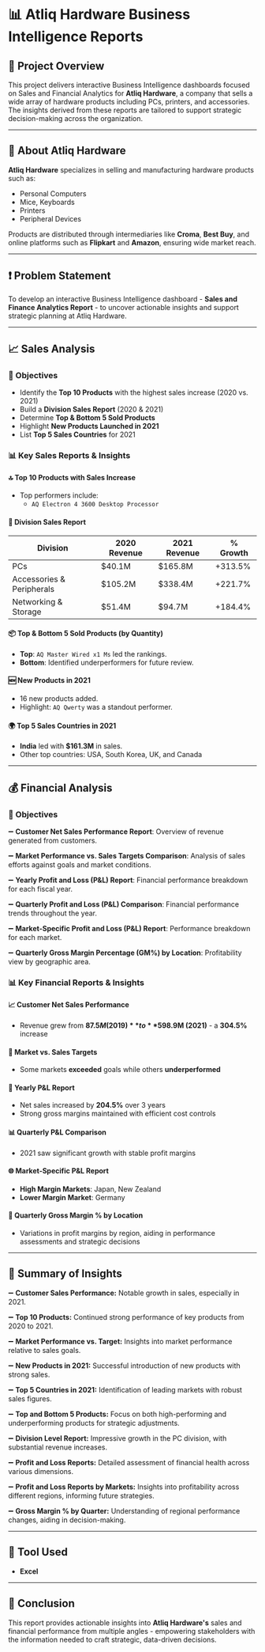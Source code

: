 # 📊 Atliq Hardware Business Intelligence Reports

## 📌 Project Overview

This project delivers interactive Business Intelligence dashboards focused on Sales and Financial Analytics for **Atliq Hardware**, a company that sells a wide array of hardware products including PCs, printers, and accessories. The insights derived from these reports are tailored to support strategic decision-making across the organization.

---

## 🏢 About Atliq Hardware

**Atliq Hardware** specializes in selling and manufacturing hardware products such as:

- Personal Computers
- Mice, Keyboards
- Printers
- Peripheral Devices

Products are distributed through intermediaries like **Croma**, **Best Buy**, and online platforms such as **Flipkart** and **Amazon**, ensuring wide market reach.

---

## ❗ Problem Statement

To develop an interactive Business Intelligence dashboard - **Sales and Finance Analytics Report** - to uncover actionable insights and support strategic planning at Atliq Hardware.

---

## 📈 Sales Analysis

### 🎯 Objectives

- Identify the **Top 10 Products** with the highest sales increase (2020 vs. 2021)
- Build a **Division Sales Report** (2020 & 2021)
- Determine **Top & Bottom 5 Sold Products**
- Highlight **New Products Launched in 2021**
- List **Top 5 Sales Countries** for 2021

### 📊 Key Sales Reports & Insights

#### 🔝 Top 10 Products with Sales Increase
- Top performers include:  
  - `AQ Electron 4 3600 Desktop Processor`  

#### 🧾 Division Sales Report
| Division                | 2020 Revenue | 2021 Revenue | % Growth |
|-------------------------|--------------|--------------|----------|
| PCs                     | $40.1M       | $165.8M      | +313.5%  |
| Accessories & Peripherals | $105.2M     | $338.4M      | +221.7%  |
| Networking & Storage    | $51.4M       | $94.7M       | +184.4%  |

#### 📦 Top & Bottom 5 Sold Products (by Quantity)
- **Top**: `AQ Master Wired x1 Ms` led the rankings.
- **Bottom**: Identified underperformers for future review.

#### 🆕 New Products in 2021
- 16 new products added.
- Highlight: `AQ Qwerty` was a standout performer.

#### 🌍 Top 5 Sales Countries in 2021
- **India** led with **$161.3M** in sales.
- Other top countries: USA, South Korea, UK, and Canada

---

## 💰 Financial Analysis

### 🎯 Objectives

➖ **Customer Net Sales Performance Report**: Overview of revenue generated from customers.

➖ **Market Performance vs. Sales Targets Comparison**: Analysis of sales efforts against goals and market conditions.

➖ **Yearly Profit and Loss (P&L) Report**: Financial performance breakdown for each fiscal year.

➖ **Quarterly Profit and Loss (P&L) Comparison**: Financial performance trends throughout the year.

➖ **Market-Specific Profit and Loss (P&L) Report**: Performance breakdown for each market.

➖ **Quarterly Gross Margin Percentage (GM%) by Location**: Profitability view by geographic area.

### 📊 Key Financial Reports & Insights

#### 📈 Customer Net Sales Performance
- Revenue grew from **$87.5M (2019)** to **$598.9M (2021)** - a **304.5%** increase

#### 🎯 Market vs. Sales Targets
- Some markets **exceeded** goals while others **underperformed**

#### 📆 Yearly P&L Report
- Net sales increased by **204.5%** over 3 years
- Strong gross margins maintained with efficient cost controls

#### 📊 Quarterly P&L Comparison
- 2021 saw significant growth with stable profit margins

#### 🌐 Market-Specific P&L Report
- **High Margin Markets**: Japan, New Zealand  
- **Lower Margin Market**: Germany

#### 📍 Quarterly Gross Margin % by Location
- Variations in profit margins by region, aiding in performance assessments and strategic decisions

---

## 📌 Summary of Insights

➖ **Customer Sales Performance:** Notable growth in sales, especially in 2021.

➖ **Top 10 Products:** Continued strong performance of key products from 2020 to 2021.

➖ **Market Performance vs. Target:** Insights into market performance relative to sales goals.

➖ **New Products in 2021:** Successful introduction of new products with strong sales.

➖ **Top 5 Countries in 2021:** Identification of leading markets with robust sales figures.

➖ **Top and Bottom 5 Products:** Focus on both high-performing and underperforming products for strategic adjustments.

➖ **Division Level Report:** Impressive growth in the PC division, with substantial revenue increases.

➖ **Profit and Loss Reports:** Detailed assessment of financial health across various dimensions.

➖ **Profit and Loss Reports by Markets:** Insights into profitability across different regions, informing future strategies.

➖ **Gross Margin % by Quarter:** Understanding of regional performance changes, aiding in decision-making.

---

## 📎 Tool Used

- **Excel**
---

## 🧠 Conclusion

This report provides actionable insights into **Atliq Hardware's** sales and financial performance from multiple angles - empowering stakeholders with the information needed to craft strategic, data-driven decisions.

